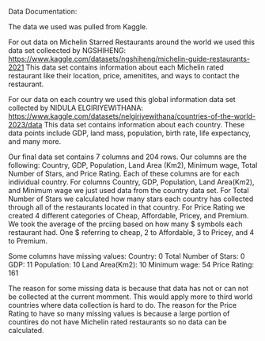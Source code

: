 Data Documentation:

  The data we used was pulled from Kaggle. 

  For out data on Michelin Starred Restaurants around the world we used this data set colleected by NGSHIHENG:
https://www.kaggle.com/datasets/ngshiheng/michelin-guide-restaurants-2021 
This data set contains information about each Michelin rated restaurant like their location, price, amenitites, and ways to contact the restaurant. 

  For our data on each country we used this global information data set collected by NIDULA ELGIRIYEWITHANA:
https://www.kaggle.com/datasets/nelgiriyewithana/countries-of-the-world-2023/data
This data set contains information about each country. These data points include GDP, land mass, population, birth rate, life expectancy, and many more. 


  Our final data set contains 7 columns and 204 rows. Our columns are the following: Country, GDP, Population, Land Area (Km2), Minimum wage, Total Number of Stars, and Price Rating. Each of these columns are for each individual country. For columns Country, GDP, Population, Land Area(Km2), and Minimum wage we just used data from the country data set. For Total Number of Stars we calculated how many stars each country has collected through all of the restaurants located in that country. For Price Rating we created 4 different categories of Cheap, Affordable, Pricey, and Premium. We took the average of the prciing based on how many $ symbols each restaurant had. One $ referring to cheap, 2 to Affordable, 3 to Pricey, and 4 to Premium. 
  
Some columns have missing values:
  Country: 0
  Total Number of Stars: 0 
  GDP: 11
  Population: 10 
  Land Area(Km2): 10
  Minimum wage: 54
  Price Rating: 161
  
  The reason for some missing data is because that data has not or can not be collected at the current momment. This would apply more to third world countries where data collection is hard to do. The reason for the Price Rating to have so many missing values is because a large portion of countires do not have Michelin rated restaurants so no data can be calculated. 